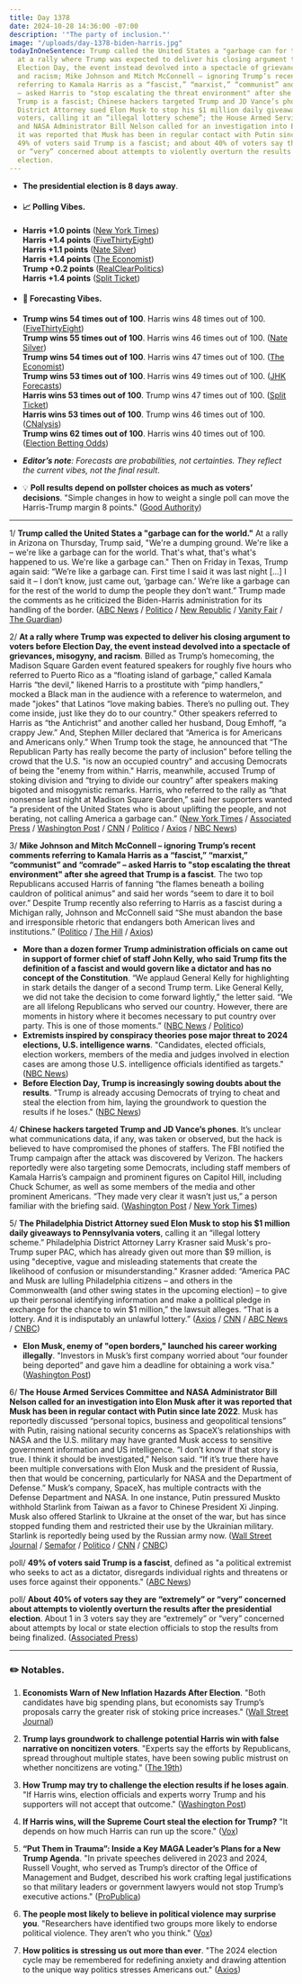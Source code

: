 ```yaml
---
title: Day 1378
date: 2024-10-28 14:36:00 -07:00
description: '"The party of inclusion."'
image: "/uploads/day-1378-biden-harris.jpg"
todayInOneSentence: Trump called the United States a "garbage can for the world";
  at a rally where Trump was expected to deliver his closing argument to voters before
  Election Day, the event instead devolved into a spectacle of grievances, misogyny,
  and racism; Mike Johnson and Mitch McConnell – ignoring Trump’s recent comments
  referring to Kamala Harris as a “fascist,” “marxist,” “communist” and “comrade”
  – asked Harris to "stop escalating the threat environment" after she agreed that
  Trump is a fascist; Chinese hackers targeted Trump and JD Vance’s phones; Philadelphia
  District Attorney sued Elon Musk to stop his $1 million daily giveaways to Pennsylvania
  voters, calling it an “illegal lottery scheme”; the House Armed Services Committee
  and NASA Administrator Bill Nelson called for an investigation into Elon Musk after
  it was reported that Musk has been in regular contact with Putin since late 2022;
  49% of voters said Trump is a fascist; and about 40% of voters say they are “extremely”
  or “very” concerned about attempts to violently overturn the results after the presidential
  election.
---
```


* **The presidential election is 8 days away**.
* #### 📈 Polling Vibes.
* **Harris +1.0 points** ([New York Times](https://www.nytimes.com/interactive/2024/us/elections/polls-president.html)) \
**Harris +1.4 points** ([FiveThirtyEight](https://projects.fivethirtyeight.com/polls/president-general/2024/national/)) \
**Harris +1.1 points** ([Nate Silver](https://www.natesilver.net/p/nate-silver-2024-president-election-polls-model)) \
**Harris +1.4 points** ([The Economist](https://www.economist.com/interactive/us-2024-election/trump-harris-polls)) \
**Trump +0.2 points** ([RealClearPolitics](https://www.realclearpolling.com/polls/president/general/2024/trump-vs-harris)) \
**Harris +1.4 points** ([Split Ticket](https://split-ticket.org/2024-presidential-polling-averages/))
* #### 🔮 Forecasting Vibes.
* **Trump wins 54 times out of 100**. Harris wins 48 times out of 100. ([FiveThirtyEight](https://projects.fivethirtyeight.com/2024-election-forecast/)) \
**Trump wins 55 times out of 100**. Harris wins 46 times out of 100. ([Nate Silver](https://www.natesilver.net/p/nate-silver-2024-president-election-polls-model)) \
**Trump wins 54 times out of 100**. Harris wins 47 times out of 100. ([The Economist](https://www.economist.com/interactive/us-2024-election/prediction-model/president/)) \
**Trump wins 53 times out of 100**. Harris wins 49 times out of 100. ([JHK Forecasts](https://projects.jhkforecasts.com/2024/president/#standard)) \
**Harris wins 53 times out of 100**. Trump wins 47 times out of 100. ([Split Ticket](https://split-ticket.org/2024-presidential-ratings/)) \
**Harris wins 53 times out of 100**. Trump wins 46 times out of 100. ([CNalysis](https://projects.cnalysis.com/23-24/president)) \
**Trump wins 62 times out of 100**. Harris wins 40 times out of 100. ([Election Betting Odds](https://www.electionbettingodds.com/)) 

* ***Editor’s note**: Forecasts are probabilities, not certainties. They reflect the current vibes, not the final result*. 

* 💡 **Poll results depend on pollster choices as much as voters’ decisions**. "Simple changes in how to weight a single poll can move the Harris-Trump margin 8 points." ([Good Authority](https://goodauthority.org/news/election-poll-vote2024-data-pollster-choices-weighting/))

--- 


1/ **Trump called the United States a "garbage can for the world."** At a rally in Arizona on Thursday, Trump said, "We're a dumping ground. We're like a – we're like a garbage can for the world. That's what, that's what's happened to us. We're like a garbage can." Then on Friday in Texas, Trump again said: “We’re like a garbage can. First time I said it was last night [...] I said it – I don’t know, just came out, ‘garbage can.’ We’re like a garbage can for the rest of the world to dump the people they don’t want.” Trump made the comments as he criticized the Biden-Harris administration for its handling of the border. ([ABC News](https://abcnews.go.com/Politics/trump-calls-us-garbage-world-latest-anti-immigrant/story?id=115149893) / [Politico](https://www.politico.com/live-updates/2024/10/26/2024-elections-live-coverage-updates-analysis/donald-trump-michigan-rally-00185692) / [New Republic](https://newrepublic.com/post/187569/trump-america-garbage-can-immigrants) / [Vanity Fair](https://www.vanityfair.com/news/story/trump-calls-america-a-garbage-can-of-undocumented-immigrants) / [The Guardian](https://www.theguardian.com/us-news/2024/oct/24/trump-arizona-rally-immigration))

2/ **At a rally where Trump was expected to deliver his closing argument to voters before Election Day, the event instead devolved into a spectacle of grievances, misogyny, and racism**. Billed as Trump’s homecoming, the Madison Square Garden event featured speakers for roughly five hours who referred to Puerto Rico as a “floating island of garbage,” called Kamala Harris “the devil," likened Harris to a prostitute with “pimp handlers,” mocked a Black man in the audience with a reference to watermelon, and made "jokes" that Latinos “love making babies. There’s no pulling out. They come inside, just like they do to our country.” Other speakers referred to Harris as “the Antichrist” and another called her husband, Doug Emhoff, “a crappy Jew.” And, Stephen Miller declared that “America is for Americans and Americans only.” When Trump took the stage, he announced that “The Republican Party has really become the party of inclusion” before telling the crowd that the U.S. "is now an occupied country" and accusing Democrats of being the "enemy from within." Harris, meanwhile, accused Trump of stoking division and “trying to divide our country” after speakers making bigoted and misogynistic remarks. Harris, who referred to the rally as “that nonsense last night at Madison Square Garden,” said her supporters wanted “a president of the United States who is about uplifting the people, and not berating, not calling America a garbage can.” ([New York Times](https://www.nytimes.com/2024/10/27/us/trump-msg-rally.html) / [Associated Press](https://apnews.com/article/trump-madison-square-garden-new-york-election-fcfe75be7f8281fde7bffa3adb3bba5d) / [Washington Post](https://www.washingtonpost.com/politics/2024/10/27/trump-msg-rally-puerto-ricans/) / [CNN](https://www.cnn.com/2024/10/27/politics/trump-rally-madison-square-garden-vulgar-attacks/index.html) / [Politico](https://www.politico.com/news/2024/10/27/trumps-madison-square-garden-racist-00185770) / [Axios](https://www.axios.com/2024/10/27/trump-madison-square-garden-rally) / [NBC News](https://www.nbcnews.com/politics/2024-election/trump-madison-square-garden-rally-allies-crude-racist-remarks-rcna177487))

3/ **Mike Johnson and Mitch McConnell – ignoring Trump’s recent comments referring to Kamala Harris as a “fascist,” “marxist,” “communist” and “comrade” – asked Harris to "stop escalating the threat environment" after she agreed that Trump is a fascist**. The two top Republicans accused Harris of fanning “the flames beneath a boiling cauldron of political animus” and said her words “seem to dare it to boil over.” Despite Trump recently also referring to Harris as a fascist during a Michigan rally, Johnson and McConnell said 
“She must abandon the base and irresponsible rhetoric that endangers both American lives and institutions.” ([Politico](https://www.politico.com/live-updates/2024/10/25/2024-elections-live-coverage-updates-analysis/mcconnell-johnson-write-harris-00185528) / [The Hill](https://thehill.com/homenews/house/4953596-johnson-mcconnell-harris-trump-fascist/) / [Axios](https://www.axios.com/2024/10/25/johnson-mcconnell-call-on-harris-to-tone-down-rhetoric))

* **More than a dozen former Trump administration officials on came out in support of former chief of staff John Kelly, who said Trump fits the definition of a fascist and would govern like a dictator and has no concept of the Constitution**. “We applaud General Kelly for highlighting in stark details the danger of a second Trump term. Like General Kelly, we did not take the decision to come forward lightly,” the letter said. “We are all lifelong Republicans who served our country. However, there are moments in history where it becomes necessary to put country over party. This is one of those moments.” ([NBC News](https://www.nbcnews.com/politics/2024-election/13-former-trump-administration-officials-sign-open-letter-backing-john-rcna177227) / [Politico](https://www.politico.com/news/2024/10/25/never-trump-former-officials-back-kelly-warning-00185435))
* **Extremists inspired by conspiracy theories pose major threat to 2024 elections, U.S. intelligence warns**. "Candidates, elected officials, election workers, members of the media and judges involved in election cases are among those U.S. intelligence officials identified as targets." ([NBC News](https://www.nbcnews.com/politics/2024-election/election-threats-rcna177274))
* **Before Election Day, Trump is increasingly sowing doubts about the results**. "Trump is already accusing Democrats of trying to cheat and steal the election from him, laying the groundwork to question the results if he loses." ([NBC News](https://www.nbcnews.com/politics/2024-election/trump-increasingly-sowing-doubts-election-results-rcna174285))

4/ **Chinese hackers targeted Trump and JD Vance’s phones**. It’s unclear what communications data, if any, was taken or observed, but the hack is believed to have compromised the phones of staffers. The FBI notified the Trump campaign after the attack was discovered by Verizon. The hackers reportedly were also targeting some Democrats, including staff members of Kamala Harris’s campaign and prominent figures on Capitol Hill, including Chuck Schumer, as well as some members of the media and other prominent Americans. “They made very clear it wasn’t just us,” a person familiar with the briefing said. ([Washington Post](https://www.washingtonpost.com/national-security/2024/10/25/trump-vance-phone-hack-china/) / [New York Times](https://www.nytimes.com/2024/10/25/us/politics/trump-vance-hack.html))

5/ **The Philadelphia District Attorney sued Elon Musk to stop his $1 million daily giveaways to Pennsylvania voters**, calling it an “illegal lottery scheme.” Philadelphia District Attorney Larry Krasner said Musk's pro-Trump super PAC, which has already given out more than $9 million, is using "deceptive, vague and misleading statements that create the likelihood of confusion or misunderstanding." Krasner added: “America PAC and Musk are lulling Philadelphia citizens – and others in the Commonwealth (and other swing states in the upcoming election) – to give up their personal identifying information and make a political pledge in exchange for the chance to win $1 million,” the lawsuit alleges. “That is a lottery. And it is indisputably an unlawful lottery.” ([Axios](https://www.axios.com/local/philadelphia/2024/10/28/elon-musk-giveaways-lawsuit-larry-krasner) / [CNN](https://www.cnn.com/2024/10/28/politics/elon-musk-philadelphia-lawsuit/index.html) / [ABC News](https://abcnews.go.com/Politics/philadelphia-da-sues-elon-musk-controversial-1-million/story?id=115217050) / [CNBC](https://www.cnbc.com/2024/10/28/philadelphia-da-sues-elon-musk-pac-to-stop-1-million-lottery-for-voters.html))

* **Elon Musk, enemy of "open borders," launched his career working illegally**. "Investors in Musk’s first company worried about “our founder being deported” and gave him a deadline for obtaining a work visa." ([Washington Post](https://www.washingtonpost.com/business/2024/10/26/elon-musk-immigration-status/))

6/ **The House Armed Services Committee and NASA Administrator Bill Nelson called for an investigation into Elon Musk after it was reported that Musk has been in regular contact with Putin since late 2022**. Musk has reportedly discussed “personal topics, business and geopolitical tensions” with Putin, raising national security concerns as SpaceX’s relationships with NASA and the U.S. military may have granted Musk access to sensitive government information and US intelligence. “I don’t know if that story is true. I think it should be investigated,” Nelson said. “If it’s true there have been multiple conversations with Elon Musk and the president of Russia, then that would be concerning, particularly for NASA and the Department of Defense.” Musk’s company, SpaceX, has multiple contracts with the Defense Department and NASA. In one instance, Putin pressured Muskto withhold Starlink from Taiwan as a favor to Chinese President Xi Jinping. Musk also offered Starlink to Ukraine at the onset of the war, but has since stopped funding them and restricted their use by the Ukrainian military. Starlink is reportedly being used by the Russian army now. ([Wall Street Journal](https://www.wsj.com/world/russia/musk-putin-secret-conversations-37e1c187) / [Semafor](https://www.semafor.com/article/10/25/2024/nasas-bill-nelson-calls-for-investigation-into-report-of-musk-putin-calls) / [Politico](https://www.politico.com/news/2024/10/25/musk-putin-conversations-investigated-00185543) / [CNN](https://www.cnn.com/2024/10/25/politics/elon-musk-vladimir-putin/) / [CNBC](https://www.cnbc.com/2024/10/25/elon-musk-and-putin-talks-ramped-up-during-twitter-takeover-wsj.html))

poll/ **49% of voters said Trump is a fascist**, defined as "a political extremist who seeks to act as a dictator, disregards individual rights and threatens or uses force against their opponents." ([ABC News](https://abcnews.go.com/Politics/donald-trump-fascist-concerns-poll/story?id=115083795))

poll/ **About 40% of voters say they are “extremely” or “very” concerned about attempts to violently overturn the results after the presidential election**. About 1 in 3 voters say they are “extremely” or “very” concerned about attempts by local or state election officials to stop the results from being finalized. ([Associated Press](https://apnews.com/article/ap-poll-democracy-elections-results-violence-3016f595faea0dfc81c487e856aafb04))


---

### ✏️ Notables.

1. **Economists Warn of New Inflation Hazards After Election**. "Both candidates have big spending plans, but economists say Trump’s proposals carry the greater risk of stoking price increases." ([Wall Street Journal](https://www.wsj.com/economy/trump-harris-election-inflation-0797554a))

2. **Trump lays groundwork to challenge potential Harris win with false narrative on noncitizen voters**. "Experts say the efforts by Republicans, spread throughout multiple states, have been sowing public mistrust on whether noncitizens are voting." ([The 19th](https://19thnews.org/2024/10/trump-noncitizen-voting-narratives-challenges-harris-presidency/))

3. **How Trump may try to challenge the election results if he loses again**. "If Harris wins, election officials and experts worry Trump and his supporters will not accept that outcome." ([Washington Post](https://www.washingtonpost.com/politics/2024/10/14/trump-2024-election-results/))

4. **If Harris wins, will the Supreme Court steal the election for Trump?** "It depends on how much Harris can run up the score." ([Vox](https://www.vox.com/scotus/376150/supreme-court-bush-gore-harris-trump-coup-steal-election))

5. **“Put Them in Trauma”: Inside a Key MAGA Leader’s Plans for a New Trump Agenda**. "In private speeches delivered in 2023 and 2024, Russell Vought, who served as Trump’s director of the Office of Management and Budget, described his work crafting legal justifications so that military leaders or government lawyers would not stop Trump’s executive actions." ([ProPublica](https://www.propublica.org/article/video-donald-trump-russ-vought-center-renewing-america-maga))

6. **The people most likely to believe in political violence may surprise you**. "Researchers have identified two groups more likely to endorse political violence. They aren’t who you think." ([Vox](https://www.vox.com/politics/380030/political-violence-election-day-2024))

7. **How politics is stressing us out more than ever**. "The 2024 election cycle may be remembered for redefining anxiety and drawing attention to the unique way politics stresses Americans out." ([Axios](https://www.axios.com/2024/10/28/election-stress-americans-anxiety))


